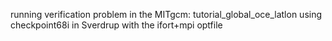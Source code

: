 running verification problem in the MITgcm: tutorial\_global\_oce\_latlon
using checkpoint68i in Sverdrup with the ifort+mpi optfile
